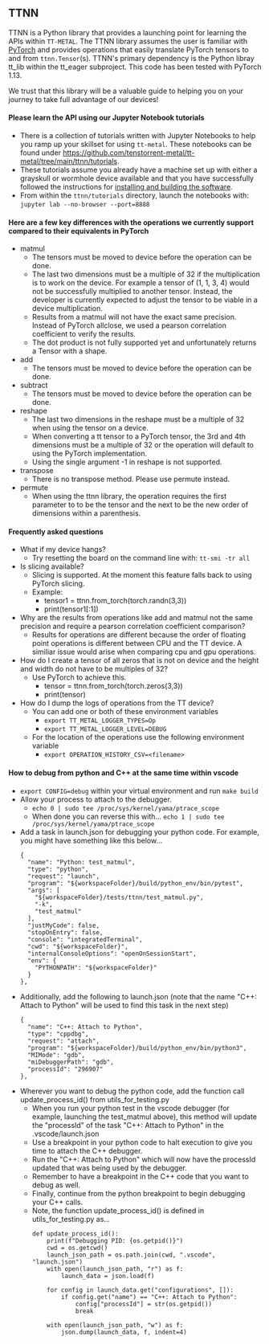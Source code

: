 ## TTNN

TTNN is a Python library that provides a launching point for learning the APIs within ``TT-METAL``.
The TTNN library assumes the user is familiar with [PyTorch](https://pytorch.org) and provides
operations that easily translate PyTorch tensors to and from ``ttnn.Tensor``(s).
TTNN's primary dependency is the Python libray tt_lib within the tt_eager subproject.  This code has been tested
with PyTorch 1.13.

We trust that this library will be a valuable guide to helping you on your journey to take full advantage of our devices!

#### Please learn the API using our Jupyter Notebook tutorials
* There is a collection of tutorials written with Jupyter Notebooks to help you ramp up your skillset for using `tt-metal`. These
notebooks can be found under https://github.com/tenstorrent-metal/tt-metal/tree/main/ttnn/tutorials.
* These tutorials assume you already have a machine set up with either a grayskull or wormhole device available and that you have successfully
followed the instructions for [installing and building the software](https://github.com/tenstorrent-metal/tt-metal/blob/main/README.md).
* From within the `ttnn/tutorials` directory, launch the notebooks with: `jupyter lab --no-browser --port=8888`


#### Here are a few key differences with the operations we currently support compared to their equivalents in PyTorch
* matmul
    * The tensors must be moved to device before the operation can be done.
    * The last two dimensions must be a multiple of 32 if the multiplication is to work on the device.  For example a tensor of (1, 1, 3, 4) would not be successfully multiplied to another tensor.  Instead, the developer is currently expected to adjust the tensor to be viable in a device multiplication.
    * Results from a matmul will not have the exact same precision. Instead of PyTorch allclose, we used a pearson correlation coefficient to verify the results.
    * The dot product is not fully supported yet and unfortunately returns a Tensor with a shape.
* add
    * The tensors must be moved to device before the operation can be done.
* subtract
    * The tensors must be moved to device before the operation can be done.
* reshape
    * The last two dimensions in the reshape must be a multiple of 32 when using the tensor on a device.
    * When converting a tt tensor to a PyTorch tensor, the 3rd and 4th dimensions must be a multiple of 32 or the operation will default to using the PyTorch implementation.
    * Using the single argument -1 in reshape is not supported.
* transpose
    * There is no transpose method.  Please use permute instead.
* permute
    * When using the ttnn library, the operation requires the first parameter to to be the tensor and the next to be the new order of dimensions within a parenthesis.

#### Frequently asked questions
* What if my device hangs?
    * Try resetting the board on the command line with: `tt-smi -tr all`
* Is slicing available?
    * Slicing is supported.  At the moment this feature falls back to using PyTorch slicing.
    * Example:
        * tensor1 = ttnn.from_torch(torch.randn(3,3))
        * print(tensor1[:1])
* Why are the results from operations like add and matmul not the same precision and require a pearson correlation coefficient comparison?
    * Results for operations are different because the order of floating point operations is different between CPU and the TT device.  A similiar issue would arise when comparing cpu and gpu operations.
* How do I create a tensor of all zeros that is not on device and the height and width do not have to be multiples of 32?
    * Use PyTorch to achieve this.
        * tensor = ttnn.from_torch(torch.zeros(3,3))
        * print(tensor)
* How do I dump the logs of operations from the TT device?
    * You can add one or both of these environment variables
        *   `export TT_METAL_LOGGER_TYPES=Op`
        *   `export TT_METAL_LOGGER_LEVEL=DEBUG`
    * For the location of the operations use the following environment variable
        * `export OPERATION_HISTORY_CSV=<filename>`


#### How to debug from python and C++ at the same time within vscode
* `export CONFIG=debug` within your virtual environment and run `make build`
* Allow your process to attach to the debugger.
    * `echo 0 | sudo tee /proc/sys/kernel/yama/ptrace_scope`
    * When done you can reverse this with... `echo 1 | sudo tee /proc/sys/kernel/yama/ptrace_scope`
* Add a task in launch.json for debugging your python code.  For example, you might have something like this below...
    ```
    {
      "name": "Python: test_matmul",
      "type": "python",
      "request": "launch",
      "program": "${workspaceFolder}/build/python_env/bin/pytest",
      "args": [
        "${workspaceFolder}/tests/ttnn/test_matmul.py",
        "-k",
        "test_matmul"
      ],
      "justMyCode": false,
      "stopOnEntry": false,
      "console": "integratedTerminal",
      "cwd": "${workspaceFolder}",
      "internalConsoleOptions": "openOnSessionStart",
      "env": {
        "PYTHONPATH": "${workspaceFolder}"
      }
    },
    ```
* Additionally, add the following to launch.json (note that the name "C++: Attach to Python" will be used to find this task in the next step)
    ```
    {
      "name": "C++: Attach to Python",
      "type": "cppdbg",
      "request": "attach",
      "program": "${workspaceFolder}/build/python_env/bin/python3",
      "MIMode": "gdb",
      "miDebuggerPath": "gdb",
      "processId": "296907"
    },
    ```
* Wherever you want to debug the python code, add the function call update_process_id() from utils_for_testing.py
    * When you run your python test in the vscode debugger (for example, launching the test_matmul above), this method will update the "processId" of the task "C++: Attach to Python" in the .vscode/launch.json
    * Use a breakpoint in your python code to halt execution to give you time to attach the C++ debugger.
    * Run the "C++: Attach to Python" which will now have the processId updated that was being used by the debugger.
    * Remember to have a breakpoint in the C++ code that you want to debug as well.
    * Finally, continue from the python breakpoint to begin debugging your C++ calls.
    * Note, the function update_process_id() is defined in utils_for_testing.py as...
        ```
        def update_process_id():
            print(f"Debugging PID: {os.getpid()}")
            cwd = os.getcwd()
            launch_json_path = os.path.join(cwd, ".vscode", "launch.json")
            with open(launch_json_path, "r") as f:
                launch_data = json.load(f)

            for config in launch_data.get("configurations", []):
                if config.get("name") == "C++: Attach to Python":
                    config["processId"] = str(os.getpid())
                    break

            with open(launch_json_path, "w") as f:
                json.dump(launch_data, f, indent=4)

        ```
